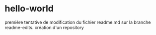 # hello-world
première tentative de modification du fichier readme.md sur la branche readme-edits.
création d'un repository
